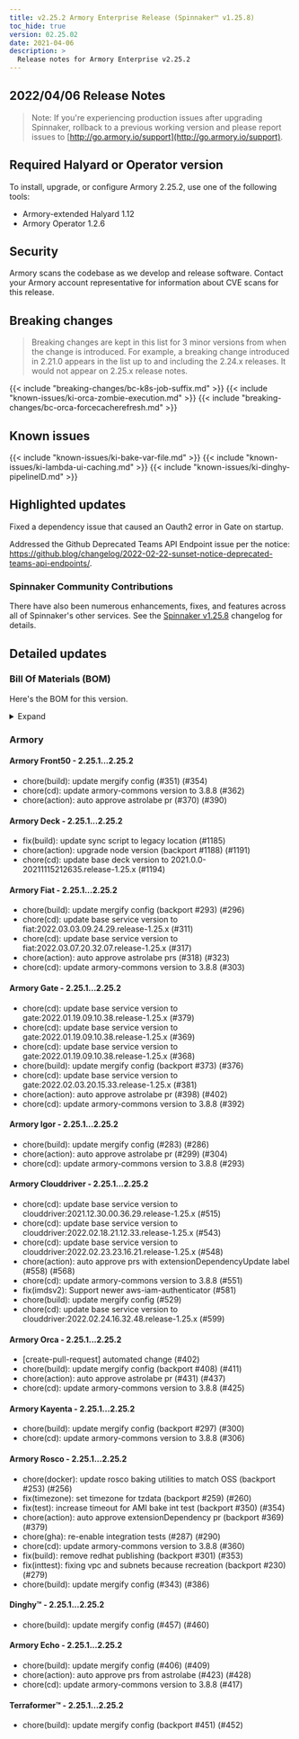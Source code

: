 ```yaml
---
title: v2.25.2 Armory Enterprise Release (Spinnaker™ v1.25.8)
toc_hide: true
version: 02.25.02
date: 2021-04-06
description: >
  Release notes for Armory Enterprise v2.25.2
---
```


## 2022/04/06 Release Notes

> Note: If you're experiencing production issues after upgrading Spinnaker, rollback to a previous working version and please report issues to [http://go.armory.io/support](http://go.armory.io/support).
## Required Halyard or Operator version

To install, upgrade, or configure Armory 2.25.2, use one of the following tools:

- Armory-extended Halyard 1.12
- Armory Operator 1.2.6

## Security

Armory scans the codebase as we develop and release software. Contact your Armory account representative for information about CVE scans for this release.

## Breaking changes
<!-- Copy/paste from the previous version if there are recent ones. We can drop breaking changes after 3 minor versions. Add new ones from OSS and Armory. -->

> Breaking changes are kept in this list for 3 minor versions from when the change is introduced. For example, a breaking change introduced in 2.21.0 appears in the list up to and including the 2.24.x releases. It would not appear on 2.25.x release notes.

{{< include "breaking-changes/bc-k8s-job-suffix.md" >}}
{{< include "known-issues/ki-orca-zombie-execution.md" >}}
{{< include "breaking-changes/bc-orca-forcecacherefresh.md" >}}

## Known issues
<!-- Copy/paste known issues from the previous version if they're not fixed. Add new ones from OSS and Armory. If there aren't any issues, state that so readers don't think we forgot to fill out this section. -->
{{< include "known-issues/ki-bake-var-file.md" >}}
{{< include "known-issues/ki-lambda-ui-caching.md" >}}
{{< include "known-issues/ki-dinghy-pipelineID.md" >}}

## Highlighted updates

<!--
Each item category (such as UI) under here should be an h3 (###). List the following info that service owners should be able to provide:
- Major changes or new features we want to call out for Armory and OSS. Changes should be grouped under end user understandable sections. For example, instead of Deck, use UI. Instead of Fiat, use Permissions.
- Fixes to any known issues from previous versions that we have in release notes. These can all be grouped under a Fixed issues H3.
-->
Fixed a dependency issue that caused an Oauth2 error in Gate on startup.

Addressed the Github Deprecated Teams API Endpoint issue per the notice: https://github.blog/changelog/2022-02-22-sunset-notice-deprecated-teams-api-endpoints/.


###  Spinnaker Community Contributions

There have also been numerous enhancements, fixes, and features across all of Spinnaker's other services. See the
[Spinnaker v1.25.8](https://www.spinnaker.io/changelogs/1.25.8-changelog/) changelog for details.

## Detailed updates

### Bill Of Materials (BOM)

Here's the BOM for this version.
<details><summary>Expand</summary>
<pre class="highlight">
<code>artifactSources:
  dockerRegistry: docker.io/armory
dependencies:
  redis:
    commit: null
    version: 2:2.8.4-2
services:
  clouddriver:
    commit: 33b60a3d7d9e038b4cac59f256dfb1cdcd6dfc4c
    version: 2.25.7
  deck:
    commit: 509a6a3d0dc87754ce53a4e7072f5101f5f90fbd
    version: 2.25.7
  dinghy:
    commit: 8e48f434fbf9b4830d4b27f89efa6b57b39372ea
    version: 2.25.6
  echo:
    commit: d7f37af9b470ad5795426dd9b912d4a337aa78b7
    version: 2.25.5
  fiat:
    commit: 56c9f6e90c9dc2181208f76576b2a20b6a5aa38a
    version: 2.25.6
  front50:
    commit: 40cfa8aea76490f18dc326f814f5b56261e4f11b
    version: 2.25.5
  gate:
    commit: b32a01cffb0ba3cd70ab1baa2b01d1bd933e3b17
    version: 2.25.8
  igor:
    commit: 39200c329fa711f0964d2e19ddfe642e9ad55ec4
    version: 2.25.5
  kayenta:
    commit: 7e874ca312c441e4c1f8c2dc3e721698f801669c
    version: 2.25.5
  monitoring-daemon:
    commit: null
    version: 2.26.0
  monitoring-third-party:
    commit: null
    version: 2.26.0
  orca:
    commit: b9608b22be7fc7aa05e3f178115cb1f6d34d26b8
    version: 2.25.4
  rosco:
    commit: ce0b6657e8658ba8f3d760ae1a791ffbd3f8425a
    version: 2.25.9
  terraformer:
    commit: 6b396cc9c51c396231d75f2f28899dd3ec8c6844
    version: 2.25.10
timestamp: "2022-04-04 17:24:09"
version: 2.25.2
</code>
</pre>
</details>

### Armory


#### Armory Front50 - 2.25.1...2.25.2

  - chore(build): update mergify config (#351) (#354)
  - chore(cd): update armory-commons version to 3.8.8 (#362)
  - chore(action): auto approve astrolabe pr (#370) (#390)

#### Armory Deck - 2.25.1...2.25.2

  - fix(build): update sync script to legacy location (#1185)
  - chore(action): upgrade node version (backport #1188) (#1191)
  - chore(cd): update base deck version to 2021.0.0-20211115212635.release-1.25.x (#1194)

#### Armory Fiat - 2.25.1...2.25.2

  - chore(build): update mergify config (backport #293) (#296)
  - chore(cd): update base service version to fiat:2022.03.03.09.24.29.release-1.25.x (#311)
  - chore(cd): update base service version to fiat:2022.03.07.20.32.07.release-1.25.x (#317)
  - chore(action): auto approve astrolabe prs (#318) (#323)
  - chore(cd): update armory-commons version to 3.8.8 (#303)

#### Armory Gate - 2.25.1...2.25.2

  - chore(cd): update base service version to gate:2022.01.19.09.10.38.release-1.25.x (#379)
  - chore(cd): update base service version to gate:2022.01.19.09.10.38.release-1.25.x (#369)
  - chore(cd): update base service version to gate:2022.01.19.09.10.38.release-1.25.x (#368)
  - chore(build): update mergify config (backport #373) (#376)
  - chore(cd): update base service version to gate:2022.02.03.20.15.33.release-1.25.x (#381)
  - chore(action): auto approve astrolabe pr (#398) (#402)
  - chore(cd): update armory-commons version to 3.8.8 (#392)

#### Armory Igor - 2.25.1...2.25.2

  - chore(build): update mergify config (#283) (#286)
  - chore(action): auto approve astrolabe pr (#299) (#304)
  - chore(cd): update armory-commons version to 3.8.8 (#293)

#### Armory Clouddriver - 2.25.1...2.25.2

  - chore(cd): update base service version to clouddriver:2021.12.30.00.36.29.release-1.25.x (#515)
  - chore(cd): update base service version to clouddriver:2022.02.18.21.12.33.release-1.25.x (#543)
  - chore(cd): update base service version to clouddriver:2022.02.23.23.16.21.release-1.25.x (#548)
  - chore(action): auto approve prs with extensionDependencyUpdate label (#558) (#568)
  - chore(cd): update armory-commons version to 3.8.8 (#551)
  - fix(imdsv2): Support newer aws-iam-authenticator (#581)
  - chore(build): update mergify config (#529)
  - chore(cd): update base service version to clouddriver:2022.02.24.16.32.48.release-1.25.x (#599)

#### Armory Orca - 2.25.1...2.25.2

  - [create-pull-request] automated change (#402)
  - chore(build): update mergify config (backport #408) (#411)
  - chore(action): auto approve astrolabe pr (#431) (#437)
  - chore(cd): update armory-commons version to 3.8.8 (#425)

#### Armory Kayenta - 2.25.1...2.25.2

  - chore(build): update mergify config (backport #297) (#300)
  - chore(cd): update armory-commons version to 3.8.8 (#306)

#### Armory Rosco - 2.25.1...2.25.2

  - chore(docker): update rosco baking utilities to match OSS (backport #253) (#256)
  - fix(timezone): set timezone for tzdata (backport #259) (#260)
  - fix(test): increase timeout for AMI bake int test (backport #350) (#354)
  - chore(action): auto approve extensionDependency pr (backport #369) (#379)
  - chore(gha): re-enable integration tests (#287) (#290)
  - chore(cd): update armory-commons version to 3.8.8 (#360)
  - fix(build): remove redhat publishing (backport #301) (#353)
  - fix(inttest): fixing vpc and subnets because recreation (backport #230) (#279)
  - chore(build): update mergify config (#343) (#386)

#### Dinghy™ - 2.25.1...2.25.2

  - chore(build): update mergify config (#457) (#460)

#### Armory Echo - 2.25.1...2.25.2

  - chore(build): update mergify config (#406) (#409)
  - chore(action): auto approve prs from astrolabe (#423) (#428)
  - chore(cd): update armory-commons version to 3.8.8 (#417)

#### Terraformer™ - 2.25.1...2.25.2

  - chore(build): update mergify config (backport #451) (#452)


